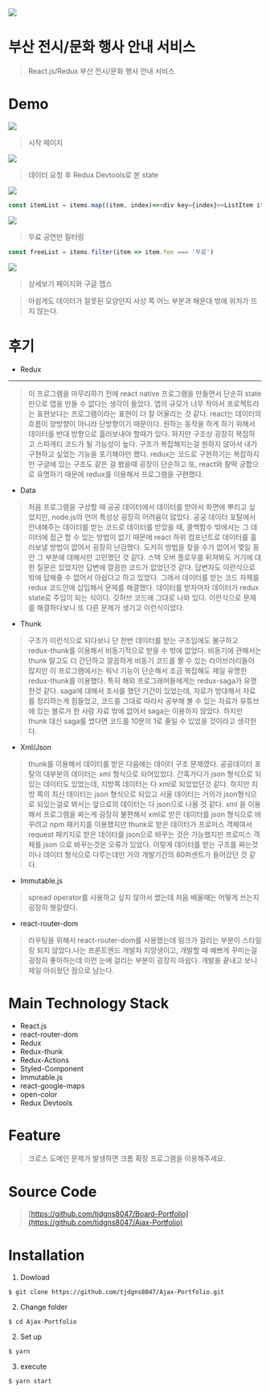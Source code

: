 <img src='http://www.tennisthis.com/wp-content/uploads/2011/06/redux.jpg'>

부산 전시/문화 행사 안내 서비스
========

>React.js/Redux 부산 전시/문화 행사 안내 서비스

Demo
===

<img src='./img/Demo1.PNG'>

> 시작 페이지

<img src='./img/Demo2.PNG'>

> 데이터 요청 후 Redux Devtools로 본 state

<img src='./img/Demo3.PNG'>

```javascript
const itemList = items.map((item, index)=><div key={index}><ListItem item={item} index={index}/></div>);
```

<img src='./img/Demo4.PNG'>

> 무료 공연만 필터링

```javascript
const freeList = items.filter(item => item.fee === '무료')
```

<img src='./img/Demo5.PNG'>

> 상세보기 페이지와 구글 맵스

> 아쉽게도 데이터가 잘못된 모양인지 사상 쪽 어느 부분과 해운대 밖에 위치가 뜨지 않는다.

후기
===

* Redux 
---

>이 프로그램을 마무리하기 전에 react native 프로그램을 만들면서 단순히 state만으로 앱을 만들 수 없다는 생각이 들었다. 앱의 규모가 너무 작아서 프로젝트라는 표현보다는 프로그램이라는 표현이 더 잘 어울리는 것 같다. react는 데이터의 흐름이 양방향이 아니라 단방향이기 때문이다. 원하는 동작을 하게 하기 위해서 데이터를 반대 방향으로 흘러보내야 할때가 있다. 하지만 구조상 굉장히 복잡하고 스파게티 코드가 될 가능성이 높다. 구조가 복잡해지는걸 원하지 않아서 내가 구현하고 싶었는 기능을 포기해야만 했다. redux는 코드로 구현하기는 복잡하지만 구글에 있는 구조도 같은 걸 봤을때 굉장이 단순하고 또, react와 찰떡 궁합으로 유명하기 때문에 redux를 이용해서 프로그램을 구현했다.

* Data

> 처음 프로그램을 구상할 때 공공 데이터에서 데이터를 받아서 화면에 뿌리고 싶었지만, node.js의 언어 특성상 굉장히 어려움이 많았다. 공공 데이터 포탈에서 안내해주는 데이터를 받는 코드로 데이터를 받았을 때, 콜백함수 밖에서는 그 데이터에 접근 할 수 있는 방법이 없기 때문에 react 하위 컴포넌트로 데이터를 흘러보낼 방법이 없어서 굉장히 난감했다. 도저히 방법을 찾을 수가 없어서 몇일 동안 그 부분에 대해서만 고민했던 것 같다. 스텍 오버 플로우를 뒤져봐도 거기에 대한 질문은 있었지만 답변에 깔끔한 코드가 없었던것 같다. 답변자도 이런식으로 밖에 답해줄 수 없어서 아쉽다고 하고 있었다. 그래서 데이터를 받는 코드 자체를 redux 코드안에 삽입해서 문제를 해결했다. 데이터를 받자마자 데이터가 redux state로 주입이 되는 식이다. 깃허브 코드에 그대로 나와 있다. 이런식으로 문제를 해결하다보니 또 다른 문제가 생기고 이런식이었다. 

* Thunk
> 구조가 이런식으로 되다보니 단 한번 데이터를 받는 구조임에도 불구하고 redux-thunk를 이용해서 비동기적으로 받을 수 밖에 없었다. 비동기에 관해서는 thunk 말고도 더 간단하고 깔끔하게 비동기 코드를 짤 수 있는 라이브러리들이 많지만 이 프로그램에서는 워낙 기능이 단순해서 조금 복잡해도 제일 유명한 redux-thunk를 이용했다. 특히 해외 프로그래머들에게는 redux-saga가 유명한것 같다. saga에 대해서 조사를 했던 기간이 있었는데, 자료가 방대해서 자료를 정리하는게 힘들었고, 코드를 그대로 따라서 공부해 볼 수 있는 자료가 유튜브에 있는 블로거 한 사람 자료 밖에 없어서 saga는 이용하지 않았다. 하지만 thunk 대신 saga를 썼다면 코드를 10분의 1로 줄일 수 있었을 것이라고 생각한다.

* Xml/Json
> thunk를 이용해서 데이터를 받은 다음에는 데이터 구조 문제였다. 공공데이터 포탈의 대부분의 데이터는 xml 형식으로 되어있었다. 간혹가다가 json 형식으로 되있는 데이터도 있었는데, 지방쪽 데이터는 다 xml로 되었었던것 같다. 하지만 지방 쪽의 최신 데이터는 json 형식으로 되있고 서울 데이터는 거의가 json형식으로 되있는걸로 봐서는 앞으로의 데이터는 다 json으로 나올 것 같다. xml 을 이용해서 프로그램을 짜는게 굉장히 불편해서 xml로 받은 데이터를 json 형식으로 바꾸려고 npm 패키지를 이용했지만 thunk로 받은 데이터가 프로미스 객체여서 request 패키지로 받은 데이터를 json으로 바꾸는 것은 가능했지만 프로미스 객체를 json 으로 바꾸는것은 오류가 있었다. 이렇게 데이터를 받는 구조를 짜는것이나 데이터 형식으로 다루는데만 거의 개발기간의 80퍼센트가 들어갔던 것 같다.

* Immutable.js
> spread operator를 사용하고 싶지 않아서 썼는데 처음 배울때는 어떻게 쓰는지 굉장히 헷갈렸다.

* react-router-dom
> 라우팅을 위해서 react-router-dom를 사용했는데 링크가 걸리는 부분이 스타일링 되지 않았다.나는 프론트엔드 개발자 지망생이고, 개발할 때 예쁘게 꾸미는걸 굉장히 좋아하는데 이런 눈에 걸리는 부분이 굉장히 아쉽다. 개발을 끝내고 보니 제일 아쉬웠던 점으로 남는다.

Main Technology Stack
===
* React.js
* react-router-dom
* Redux
* Redux-thunk
* Redux-Actions
* Styled-Component
* Immutable.js
* react-google-maps
* open-color
* Redux Devtools

Feature
===
> 크로스 도메인 문제가 발생하면 크롬 확장 프로그램을 이용해주세요.

Source Code
===
> [https://github.com/tjdgns8047/Board-Portfolio](https://github.com/tjdgns8047/Ajax-Portfolio)

Installation
===
1. Dowload
```
$ git clone https://github.com/tjdgns8047/Ajax-Portfolio.git
```
2. Change folder
```
$ cd Ajax-Portfolio
```
2. Set up
```
$ yarn
```
3. execute
```
$ yarn start
```


